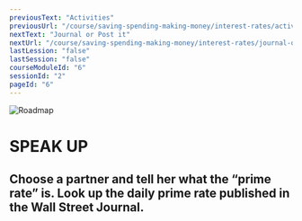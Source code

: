 ```yaml
---
previousText: "Activities"
previousUrl: "/course/saving-spending-making-money/interest-rates/activities"
nextText: "Journal or Post it"
nextUrl: "/course/saving-spending-making-money/interest-rates/journal-or-post-it"
lastLession: "false"
lastSession: "false"
courseModuleId: "6"
sessionId: "2"
pageId: "6"
---
```



![Roadmap](/assets/img/lets-talk-about-it.png)
# SPEAK UP
## Choose a partner and tell her what the “prime rate” is. Look up the daily prime rate published in the Wall Street Journal.

<sparkle-feed-post assignment-name="Who did you admire for their financial accomplishments, and why?" ></sparkle-feed-post>

